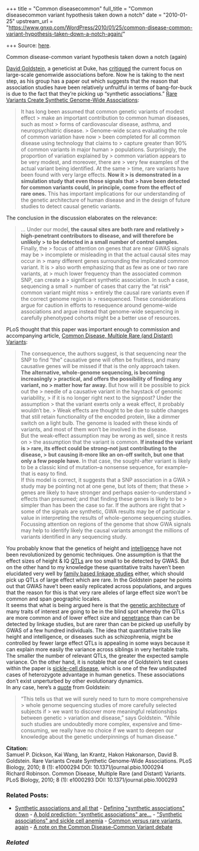 +++
title = "Common diseasecommon"
full_title = "Common diseasecommon variant hypothesis taken down a notch"
date = "2010-01-25"
upstream_url = "https://www.gnxp.com/WordPress/2010/01/25/common-disease-common-variant-hypothesis-taken-down-a-notch-again/"

+++
Source: [here](https://www.gnxp.com/WordPress/2010/01/25/common-disease-common-variant-hypothesis-taken-down-a-notch-again/).

Common disease-common variant hypothesis taken down a notch (again)

[David Goldstein](https://www.google.com/cse?cx=017254414699180528062:uyrcvn__yd0&q=%22david+goldstein%22+site:http://scienceblogs.com/gnxp/&sa=Search), a geneticist at Duke, has [critiqued](http://content.nejm.org/cgi/content/extract/360/17/1696) the current focus on large-scale genomwide associations before. Now he is taking to the next step, as his group has a paper out which suggests that the reason that association studies have been relatively unfruitful in terms of bang-for-buck is due to the fact that they’re picking up “synthetic associations.” [Rare Variants Create Synthetic Genome-Wide Associations](http://www.plosbiology.org/article/info:doi/10.1371/journal.pbio.1000294):

> It has long been assumed that common genetic variants of modest effect > make an important contribution to common human diseases, such as most > forms of cardiovascular disease, asthma, and neuropsychiatric disease. > Genome-wide scans evaluating the role of common variation have now > been completed for all common disease using technology that claims to > capture greater than 90% of common variants in major human > populations. Surprisingly, the proportion of variation explained by > common variation appears to be very modest, and moreover, there are > very few examples of the actual variant being identified. At the same > time, rare variants have been found with very large effects. **Now it > is demonstrated in a simulation study that even those signals that > have been detected for common variants could, in principle, come from the effect of rare ones.** This has important implications for our understanding of the genetic architecture of human disease and in the design of future studies to detect causal genetic variants.

The conclusion in the discussion elaborates on the relevance:

> … Under our model, **the causal sites are both rare and relatively > high-penetrant contributors to disease, and will therefore be unlikely > to be detected in a small number of control samples.** Finally, the > focus of attention on genes that are near GWAS signals may be > incomplete or misleading in that the actual causal sites may occur in > many different genes surrounding the implicated common variant. It is > also worth emphasizing that as few as one or two rare variants, at > much lower frequency than the associated common SNP, can create a > significant synthetic association. In such a case, sequencing a small > number of cases that carry the “at risk” common variant might miss > entirely the causal rare variants even if the correct genome region is > resequenced. These considerations argue for caution in efforts to resequence around genome-wide associations and argue instead that genome-wide sequencing in carefully phenotyped cohorts might be a better use of resources.

PLoS thought that this paper was important enough to commission and accompanying article, [Common Disease, Multiple Rare (and Distant) Variants](http://www.plosbiology.org/article/info:doi/10.1371/journal.pbio.1000293):

> The consequence, the authors suggest, is that sequencing near the SNP to find “the” causative gene will often be fruitless, and many causative genes will be missed if that is the only approach taken.  
> **The alternative, whole-genome sequencing, is becoming increasingly > practical, and offers the possibility of finding any variant, no > matter how far away.** But how will it be possible to pick out the > needle of a causative variant in the haystack of genomic variability, > if it is no longer right next to the signpost? Under the assumption > that the variant exerts only a weak effect, it probably wouldn’t be. > Weak effects are thought to be due to subtle changes that still retain functionality of the encoded protein, like a dimmer switch on a light bulb. The genome is loaded with these kinds of variants, and most of them won’t be involved in the disease.  
> But the weak-effect assumption may be wrong as well, since it rests on > the assumption that the variant is common. **If instead the variant is > rare, its effect could be strong–not just contributing to the disease, > but causing it–more like an on-off switch, but one that only a few people have.** In that case, the sought-after variant is likely to be a classic kind of mutation–a nonsense sequence, for example–that is easy to find.  
> If this model is correct, it suggests that a SNP association in a GWA > study may be pointing not at one gene, but lots of them; that these > genes are likely to have stronger and perhaps easier-to-understand > effects than presumed; and that finding these genes is likely to be > simpler than has been the case so far. If the authors are right that > some of the signals are synthetic, GWA results may be of particular > value in interpreting the results of whole-genome sequencing studies. Focussing attention on regions of the genome that show GWA signals may help to identify likely the causal variants amongst the millions of variants identified in any sequencing study.

You probably know that the genetics of height and [intelligence](https://en.wikipedia.org/wiki/Inheritance_of_intelligence) have not been revolutionized by genomic techniques. One assumption is that the effect sizes of height & IQ [QTLs](https://en.wikipedia.org/wiki/Quantitative_trait_locus) are too small to be detected by GWAS. But on the other hand to my knowledge these quantitative traits haven’t been elucidated very well by [family based linkage studies](https://www.gnxp.com/blog/2006/07/linkage-versus-association-mini-primer.php) either, which should pick up QTLs of large effect which are rare. In the Goldstein paper he points out that GWAS have’t been easily replicated across populations, and argues that the reason for this is that very rare alleles of large effect size won’t be common and span geographic locales.  
It seems that what is being argued here is that the [genetic architecture](https://en.wikipedia.org/wiki/Genetic_architecture) of many traits of interest are going to be in the blind spot whereby the QTLs are more common and of lower effect size and [penetrance](https://en.wikipedia.org/wiki/Penetrance) than can be detected by linkage studies, but are rarer than can be picked up usefully by GWAS of a few hundred individuals. The idea that quantitative traits like height and intelligence, or diseases such as schizophrenia, might be controlled by fewer large effect QTLs is appealing in some ways because it can explain more easily the variance across siblings in very heritable traits. The smaller the number of relevant QTLs, the greater the expected sample variance. On the other hand, it is notable that one of Goldstein’s test cases within the paper is [sickle-cell disease](https://en.wikipedia.org/wiki/Sickle-cell_disease), which is one of the few undisputed cases of heterozygote advantage in human genetics. These associations don’t exist unperturbed by other evolutionary dynamics.  
In any case, here’s a [quote](http://www.sciencedaily.com/releases/2010/01/100125202602.htm?utm_source=feedburner&utm_medium=feed&utm_campaign=Feed:+sciencedaily+(ScienceDaily:+Latest+Science+News)&utm_content=Google+Feedfetcher) from Goldstein:

> “This tells us that we will surely need to turn to more comprehensive > whole genome sequencing studies of more carefully selected subjects if > we want to discover more meaningful relationships between genetic > variation and disease,” says Goldstein. “While such studies are undoubtedly more complex, expensive and time-consuming, we really have no choice if we want to deepen our knowledge about the genetic underpinnings of human disease.”

**Citation:**  
Samuel P. Dickson, Kai Wang, Ian Krantz, Hakon Hakonarson, David B. Goldstein. Rare Variants Create Synthetic Genome-Wide Associations. PLoS Biology, 2010; 8 (1): e1000294 DOI: 10.1371/journal.pbio.1000294  
Richard Robinson. Common Disease, Multiple Rare (and Distant) Variants. PLoS Biology, 2010; 8 (1): e1000293 DOI: 10.1371/journal.pbio.1000293

### Related Posts:

- [Synthetic associations and all
  that](https://www.gnxp.com/WordPress/2011/01/18/synthetic-associations-and-all-that/) - [Defining "synthetic associations"
  down](https://www.gnxp.com/WordPress/2010/02/22/defining-synthetic-associations-down/) - [A bold prediction: "synthetic associations"
  are…](https://www.gnxp.com/WordPress/2010/01/26/a-bold-prediction-synthetic-associations-are-not-a-panacea/) - ["Synthetic associations" and sickle cell
  anemia](https://www.gnxp.com/WordPress/2010/02/01/synthetic-associations-and-sickle-cell-anemia/) - [Common versus rare variants,
  again](https://www.gnxp.com/WordPress/2010/04/17/common-versus-rare-variants-again/) - [A note on the Common Disease-Common Variant
  debate](https://www.gnxp.com/WordPress/2007/02/27/a-note-on-the-common-disease-common-variant-debate/)

### *Related*

[](https://www.addtoany.com/add_to/facebook?linkurl=https%3A%2F%2Fwww.gnxp.com%2FWordPress%2F2010%2F01%2F25%2Fcommon-disease-common-variant-hypothesis-taken-down-a-notch-again%2F&linkname=Common%20disease-common%20variant%20hypothesis%20taken%20down%20a%20notch%20%28again%29 "Facebook")[](https://www.addtoany.com/add_to/twitter?linkurl=https%3A%2F%2Fwww.gnxp.com%2FWordPress%2F2010%2F01%2F25%2Fcommon-disease-common-variant-hypothesis-taken-down-a-notch-again%2F&linkname=Common%20disease-common%20variant%20hypothesis%20taken%20down%20a%20notch%20%28again%29 "Twitter")[](https://www.addtoany.com/add_to/email?linkurl=https%3A%2F%2Fwww.gnxp.com%2FWordPress%2F2010%2F01%2F25%2Fcommon-disease-common-variant-hypothesis-taken-down-a-notch-again%2F&linkname=Common%20disease-common%20variant%20hypothesis%20taken%20down%20a%20notch%20%28again%29 "Email")[](https://www.addtoany.com/share)

